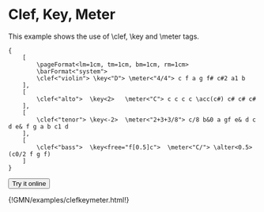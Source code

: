 
# Clef, Key, Meter 

This example shows the use of \clef, \key and \meter tags.

~~~~~~
{
	[   
		\pageFormat<lm=1cm, tm=1cm, bm=1cm, rm=1cm>
		\barFormat<"system"> 
		\clef<"violin"> \key<"D"> \meter<"4/4"> c f a g f# c#2 a1 b
	],
	[
		\clef<"alto">  \key<2>   \meter<"C"> c c c c \acc(c#) c# c# c#
	],
	[
	  	\clef<"tenor"> \key<-2>  \meter<"2+3+3/8"> c/8 b&0 a gf e& d c d e& f g a b c1 d
	],
	[
		\clef<"bass">  \key<free="f[0.5]c">  \meter<"C/"> \alter<0.5>(c0/2 f g f)
	]
}
~~~~~~


<a href="https://guidoeditor.grame.fr/?src=https://raw.githubusercontent.com/grame-cncm/guidodoc/master/examples/mkdocs/examples/clefkeymeter.gmn" target=_blank><button class="try_it"> Try it online </button></a>

{!GMN/examples/clefkeymeter.html!}

